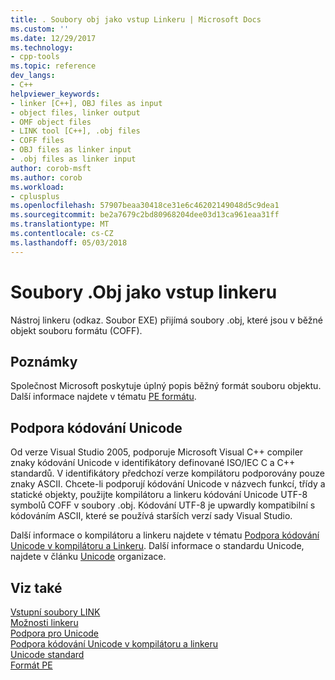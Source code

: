 ```yaml
---
title: . Soubory obj jako vstup Linkeru | Microsoft Docs
ms.custom: ''
ms.date: 12/29/2017
ms.technology:
- cpp-tools
ms.topic: reference
dev_langs:
- C++
helpviewer_keywords:
- linker [C++], OBJ files as input
- object files, linker output
- OMF object files
- LINK tool [C++], .obj files
- COFF files
- OBJ files as linker input
- .obj files as linker input
author: corob-msft
ms.author: corob
ms.workload:
- cplusplus
ms.openlocfilehash: 57907beaa30418ce31e6c46202149048d5c9dea1
ms.sourcegitcommit: be2a7679c2bd80968204dee03d13ca961eaa31ff
ms.translationtype: MT
ms.contentlocale: cs-CZ
ms.lasthandoff: 05/03/2018
---
```

# <a name="obj-files-as-linker-input"></a>Soubory .Obj jako vstup linkeru

Nástroj linkeru (odkaz. Soubor EXE) přijímá soubory .obj, které jsou v běžné objekt souboru formátu (COFF).

## <a name="remarks"></a>Poznámky

Společnost Microsoft poskytuje úplný popis běžný formát souboru objektu. Další informace najdete v tématu [PE formátu](https://msdn.microsoft.com/library/windows/desktop/ms680547).

## <a name="unicode-support"></a>Podpora kódování Unicode

Od verze Visual Studio 2005, podporuje Microsoft Visual C++ compiler znaky kódování Unicode v identifikátory definované ISO/IEC C a C++ standardů. V identifikátory předchozí verze kompilátoru podporovány pouze znaky ASCII. Chcete-li podporují kódování Unicode v názvech funkcí, třídy a statické objekty, použijte kompilátoru a linkeru kódování Unicode UTF-8 symbolů COFF v soubory .obj. Kódování UTF-8 je upwardly kompatibilní s kódováním ASCII, které se používá starších verzí sady Visual Studio.

Další informace o kompilátoru a linkeru najdete v tématu [Podpora kódování Unicode v kompilátoru a Linkeru](../../build/reference/unicode-support-in-the-compiler-and-linker.md). Další informace o standardu Unicode, najdete v článku [Unicode](http://go.microsoft.com/fwlink/p/?linkid=37123) organizace.

## <a name="see-also"></a>Viz také

[Vstupní soubory LINK](../../build/reference/link-input-files.md)  
[Možnosti linkeru](../../build/reference/linker-options.md)  
[Podpora pro Unicode](../../text/support-for-unicode.md)  
[Podpora kódování Unicode v kompilátoru a linkeru](../../build/reference/unicode-support-in-the-compiler-and-linker.md)  
[Unicode standard](http://go.microsoft.com/fwlink/p/?linkid=37123)  
[Formát PE](https://msdn.microsoft.com/library/windows/desktop/ms680547)  
